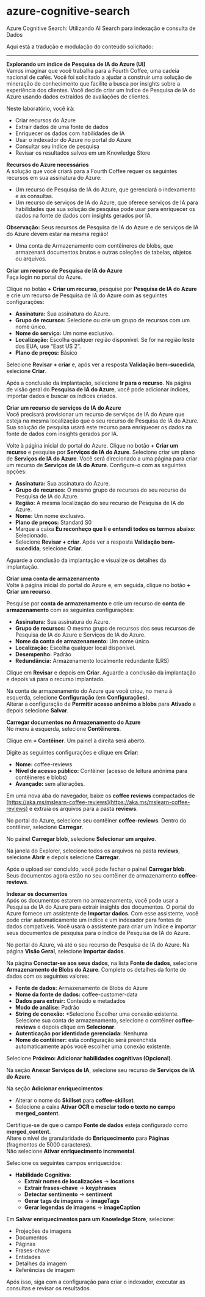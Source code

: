 # azure-cognitive-search
Azure Cognitive Search: Utilizando AI Search para indexação e consulta de Dados

Aqui está a tradução e modulação do conteúdo solicitado:

---

**Explorando um índice de Pesquisa de IA do Azure (UI)**  
Vamos imaginar que você trabalha para a Fourth Coffee, uma cadeia nacional de cafés. Você foi solicitado a ajudar a construir uma solução de mineração de conhecimento que facilite a busca por insights sobre a experiência dos clientes. Você decide criar um índice de Pesquisa de IA do Azure usando dados extraídos de avaliações de clientes.

Neste laboratório, você irá:

- Criar recursos do Azure
- Extrair dados de uma fonte de dados
- Enriquecer os dados com habilidades de IA
- Usar o indexador do Azure no portal do Azure
- Consultar seu índice de pesquisa
- Revisar os resultados salvos em um Knowledge Store

**Recursos do Azure necessários**  
A solução que você criará para a Fourth Coffee requer os seguintes recursos em sua assinatura do Azure:

- Um recurso de Pesquisa de IA do Azure, que gerenciará o indexamento e as consultas.
- Um recurso de serviços de IA do Azure, que oferece serviços de IA para habilidades que sua solução de pesquisa pode usar para enriquecer os dados na fonte de dados com insights gerados por IA.

**Observação:** Seus recursos de Pesquisa de IA do Azure e de serviços de IA do Azure devem estar na mesma região!

- Uma conta de Armazenamento com contêineres de blobs, que armazenará documentos brutos e outras coleções de tabelas, objetos ou arquivos.

**Criar um recurso de Pesquisa de IA do Azure**  
Faça login no portal do Azure.

Clique no botão **+ Criar um recurso**, pesquise por **Pesquisa de IA do Azure** e crie um recurso de Pesquisa de IA do Azure com as seguintes configurações:

- **Assinatura:** Sua assinatura do Azure.
- **Grupo de recursos:** Selecione ou crie um grupo de recursos com um nome único.
- **Nome do serviço:** Um nome exclusivo.
- **Localização:** Escolha qualquer região disponível. Se for na região leste dos EUA, use “East US 2”.
- **Plano de preços:** Básico

Selecione **Revisar + criar** e, após ver a resposta **Validação bem-sucedida**, selecione **Criar**.

Após a conclusão da implantação, selecione **Ir para o recurso**. Na página de visão geral do **Pesquisa de IA do Azure**, você pode adicionar índices, importar dados e buscar os índices criados.

**Criar um recurso de serviços de IA do Azure**  
Você precisará provisionar um recurso de serviços de IA do Azure que esteja na mesma localização que o seu recurso de Pesquisa de IA do Azure. Sua solução de pesquisa usará este recurso para enriquecer os dados na fonte de dados com insights gerados por IA.

Volte à página inicial do portal do Azure. Clique no botão **+ Criar um recurso** e pesquise por **Serviços de IA do Azure**. Selecione criar um plano de **Serviços de IA do Azure**. Você será direcionado a uma página para criar um recurso de **Serviços de IA do Azure**. Configure-o com as seguintes opções:

- **Assinatura:** Sua assinatura do Azure.
- **Grupo de recursos:** O mesmo grupo de recursos do seu recurso de Pesquisa de IA do Azure.
- **Região:** A mesma localização do seu recurso de Pesquisa de IA do Azure.
- **Nome:** Um nome exclusivo.
- **Plano de preços:** Standard S0
- Marque a caixa **Eu reconheço que li e entendi todos os termos abaixo:** Selecionado.
- Selecione **Revisar + criar**. Após ver a resposta **Validação bem-sucedida**, selecione **Criar**.

Aguarde a conclusão da implantação e visualize os detalhes da implantação.

**Criar uma conta de armazenamento**  
Volte à página inicial do portal do Azure e, em seguida, clique no botão **+ Criar um recurso**.

Pesquise por **conta de armazenamento** e crie um recurso de **conta de armazenamento** com as seguintes configurações:

- **Assinatura:** Sua assinatura do Azure.
- **Grupo de recursos:** O mesmo grupo de recursos dos seus recursos de Pesquisa de IA do Azure e Serviços de IA do Azure.
- **Nome da conta de armazenamento:** Um nome único.
- **Localização:** Escolha qualquer local disponível.
- **Desempenho:** Padrão
- **Redundância:** Armazenamento localmente redundante (LRS)

Clique em **Revisar** e depois em **Criar**. Aguarde a conclusão da implantação e depois vá para o recurso implantado.

Na conta de armazenamento do Azure que você criou, no menu à esquerda, selecione **Configuração** (em **Configurações**).  
Alterar a configuração de **Permitir acesso anônimo a blobs** para **Ativado** e depois selecione **Salvar**.

**Carregar documentos no Armazenamento do Azure**  
No menu à esquerda, selecione **Contêineres**.

Clique em **+ Contêiner**. Um painel à direita será aberto.

Digite as seguintes configurações e clique em **Criar**:

- **Nome:** coffee-reviews
- **Nível de acesso público:** Contêiner (acesso de leitura anônima para contêineres e blobs)
- **Avançado:** sem alterações.

Em uma nova aba do navegador, baixe os **coffee reviews** compactados de [https://aka.ms/mslearn-coffee-reviews](https://aka.ms/mslearn-coffee-reviews) e extraia os arquivos para a pasta **reviews**.

No portal do Azure, selecione seu contêiner **coffee-reviews**. Dentro do contêiner, selecione **Carregar**.

No painel **Carregar blob**, selecione **Selecionar um arquivo**.

Na janela do Explorer, selecione todos os arquivos na pasta **reviews**, selecione **Abrir** e depois selecione **Carregar**.

Após o upload ser concluído, você pode fechar o painel **Carregar blob**. Seus documentos agora estão no seu contêiner de armazenamento **coffee-reviews**.

**Indexar os documentos**  
Após os documentos estarem no armazenamento, você pode usar a Pesquisa de IA do Azure para extrair insights dos documentos. O portal do Azure fornece um assistente de **Importar dados**. Com esse assistente, você pode criar automaticamente um índice e um indexador para fontes de dados compatíveis. Você usará o assistente para criar um índice e importar seus documentos de pesquisa para o índice de Pesquisa de IA do Azure.

No portal do Azure, vá até o seu recurso de Pesquisa de IA do Azure. Na página **Visão Geral**, selecione **Importar dados**.

Na página **Conectar-se aos seus dados**, na lista **Fonte de dados**, selecione **Armazenamento de Blobs do Azure**. Complete os detalhes da fonte de dados com os seguintes valores:

- **Fonte de dados:** Armazenamento de Blobs do Azure
- **Nome da fonte de dados:** coffee-customer-data
- **Dados para extrair:** Conteúdo e metadados
- **Modo de análise:** Padrão
- **String de conexão:** *Selecione Escolher uma conexão existente. Selecione sua conta de armazenamento, selecione o contêiner **coffee-reviews** e depois clique em **Selecionar**.
- **Autenticação por identidade gerenciada:** Nenhuma
- **Nome do contêiner:** esta configuração será preenchida automaticamente após você escolher uma conexão existente.

Selecione **Próximo: Adicionar habilidades cognitivas (Opcional)**.

Na seção **Anexar Serviços de IA**, selecione seu recurso de **Serviços de IA do Azure**.

Na seção **Adicionar enriquecimentos**:
- Alterar o nome do **Skillset** para **coffee-skillset**.
- Selecione a caixa **Ativar OCR e mesclar todo o texto no campo merged_content**.

Certifique-se de que o campo **Fonte de dados** esteja configurado como **merged_content**.  
Altere o nível de granularidade do **Enriquecimento** para **Páginas** (fragmentos de 5000 caracteres).  
Não selecione **Ativar enriquecimento incremental**.

Selecione os seguintes campos enriquecidos:

- **Habilidade Cognitiva**:  
  - **Extrair nomes de localizações** → **locations**
  - **Extrair frases-chave** → **keyphrases**
  - **Detectar sentimento** → **sentiment**
  - **Gerar tags de imagens** → **imageTags**
  - **Gerar legendas de imagens** → **imageCaption**

Em **Salvar enriquecimentos para um Knowledge Store**, selecione:

- Projeções de imagens
- Documentos
- Páginas
- Frases-chave
- Entidades
- Detalhes da imagem
- Referências de imagem

Após isso, siga com a configuração para criar o indexador, executar as consultas e revisar os resultados.
